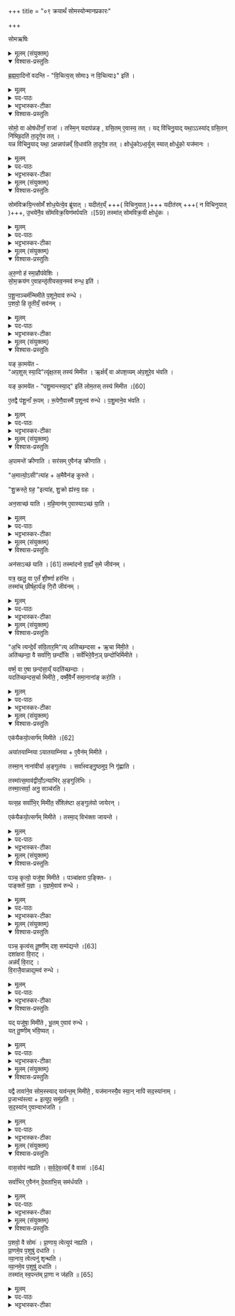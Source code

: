 +++
title = "०९ क्रयार्थं सोमस्योन्मानप्रकारः"

+++

सोमऋषिः

<details><summary>मूलम् (संयुक्तम्)</summary>

ब्र॒ह्म॒वा॒दिनो॑ वदन्ति वि॒चित्य॒स्सोमा (३) न वि॒चित्या (३) इति॒ सोमो॒ वा ओष॑धीनाँ॒ राजा॒ तस्मि॒न्यदाप॑न्नङ्ग्रसि॒तमे॒वास्य॒ तद्यद्वि॑चिनु॒याद्यथा॒स्या॑द्ग्रसि॒तन्नि॑ष्खि॒दति॑ ता॒दृगे॒व तद्यन्न वि॑चिनु॒याद्यथा॒क्षन्नाप॑न्नव्ँवि॒धाव॑ति ता॒दृगे॒व तत्क्षोधु॑कोऽध्व॒र्युस्स्यात्क्षोधु॑को॒ यज॑मान॒स्
</details>

<details open><summary>विश्वास-प्रस्तुतिः</summary>

ब्र॒ह्म॒वा॒दिनो॑ वदन्ति -
"वि॒चित्य॒स् सोमा३ न वि॒चित्या३" इति॑ ।  
</details>

<details><summary>मूलम्</summary>

ब्र॒ह्म॒वा॒दिनो॑ वदन्ति -
"वि॒चित्य॒स् सोमा३ न वि॒चित्या३" इति॑ ।  
</details>


<details><summary>पद-पाठः</summary>

ब्र॒ह्म॒वा॒दिन॒ इति॑ ब्रह्म-वा॒दिनः॑ । व॒द॒न्ति॒ । 
वि॒चित्य॒ इति॑ वि-चित्यः॑ । सोमा(३)ः । न । वि॒चित्या(३) इति॑ वि-चित्या(३)ः । इति॑ ।
</details>

<details><summary>भट्टभास्कर-टीका</summary>

'ब्रह्मवादिन इत्यादि ॥ विचित्य विवेचनीयः तृणादिभ्यः सोमः; किं वा न विचित्यः; इति विचारं वदन्ति ब्रह्मवादिनः । विपूर्वाच्चिनोतेः छान्दसः क्यप्, कृदुत्तरप्रकृतिस्वरत्वेन धातुस्वरः । सोमशब्दो मन्प्रत्ययान्त आद्युदात्तः । तस्य टेः 'विचार्यमाणानाम्' इत्युदात्तः प्लुतः, तस्यासिद्धत्वाद्वर्ज्यमानस्वरप्रवृत्तिः । एवं न विचित्यः इत्यत्रापि ।
</details>

<details open><summary>विश्वास-प्रस्तुतिः</summary>

सोमो॒ वा ओष॑धीनाँ॒ राजा॑ ।
तस्मि॒न् यदाप॑न्नङ् , ग्रसि॒तम् ए॒वास्य॒ तत् ।
यद् वि॑चिनु॒याद् यथा॒ऽऽस्या॑द् ग्रसि॒तन् नि॑ष्खि॒दति॑ ता॒दृगे॒व तत् ।  
यन्न वि॑चिनु॒याद् यथा॒ ऽक्षन्नाप॑न्नव्ँ वि॒धाव॑ति ता॒दृगे॒व तत् ।
क्षोधु॑कोऽध्व॒र्युस् स्यात् क्षोधु॑को॒ यज॑मानः ।  
</details>

<details><summary>मूलम्</summary>

सोमो॒ वा ओष॑धीनाँ॒ राजा॑ ।
तस्मि॒न् यदाप॑न्नङ् , ग्रसि॒तम् ए॒वास्य॒ तत् ।
यद् वि॑चिनु॒याद् यथा॒ऽऽस्या॑द् ग्रसि॒तन् नि॑ष्खि॒दति॑ ता॒दृगे॒व तत् ।  
यन्न वि॑चिनु॒याद् यथा॒ ऽक्षन्नाप॑न्नव्ँ वि॒धाव॑ति ता॒दृगे॒व तत् ।
क्षोधु॑कोऽध्व॒र्युस् स्यात् क्षोधु॑को॒ यज॑मानः ।  
</details>


<details><summary>पद-पाठः</summary>

सोमः॑ । वै । ओष॑धीनाम् । राजा॑ ।  

तस्मि॑न् । यत् । आप॑न्न॒मित्या-प॒न्न॒म् । ग्र॒सि॒तम् । ए॒व । अ॒स्य॒ । तत् ।  

यत् । वि॒चि॒नु॒यादिति॑ वि-चि॒नु॒यात् । यथा॑ । आ॒स्या॑त् । ग्र॒सि॒तम् । नि॒ष्खि॒दतीति॑ निः-खि॒दति॑ । ता॒दृक् । ए॒व । तत् ।  

यत् । न । वि॒चि॒नु॒यादिति॑ वि-चि॒नु॒यात् । यथा॑ । अ॒क्षन् । आप॑न्न॒मित्या-प॒न्न॒म् । वि॒धाव॒तीति॑ वि-धाव॑ति । ता॒दृक् । ए॒व । तत् ।  

क्षोधु॑कः । अ॒ध्व॒र्युः । स्यात् । क्षोधु॑कः । यज॑मानः ।  
</details>

<details><summary>भट्टभास्कर-टीका</summary>

कुतः पुनस्संशय इत्याह - सोमो वा इति । आपन्नं प्रविष्टं सोमव्यतिरिक्तं तदस्य ग्रसितमेव अनेनौषधिराजेन भुक्तमेव तत् । सबन्धसामान्यविवक्षया षष्ठी । 'ग्रसितस्कभित' इति निपात्यते । आपन्नशब्दे अकर्मण्यपि क्ते व्यत्ययेन गतेः प्रकृतिस्वरत्वम् । एवं स्थिते यदि विचिनुयात्, यया आस्याद्ग्रसितं निष्खिदति निष्कर्षति भुक्तं तादृगेव तत् । खिद दैन्ये, तौदादिकः ।

अथैष दोषो मा भूदिति यदि न विचिनुयात, ययाऽक्षन् अक्षणि आपन्नं प्रविष्टं तूलादिकं विधावति अक्षिणी विविधमाकलयति पीडयति तादृगेव तत् । अक्ष्णस्सप्तम्याः 'सुपां सुलुक्' इति लुक्, 'न डिसंबुद्ध्योः' इति नलोपप्रतिषेधः । तस्मादवश्यं विचेतव्य एव । ततश्च क्षोधुकः क्षुच्छील अध्वर्युर्यजमानश्च स्यात् । छान्दस उकञ् । तस्माद्भवति संशय इति ॥
</details>

<details><summary>मूलम् (संयुक्तम्)</summary>

सोम॑विक्रयि॒न्त्सोमँ॑ शोध॒येत्ये॒व ब्रू॑या॒द्यदीत॑रम् [59]  
यदीत॑रमु॒भये॑नै॒व सो॑मविक्र॒यिण॑मर्पयति॒ तस्मा॑त्सोमविक्र॒यी क्षोधु॑को
</details>

<details open><summary>विश्वास-प्रस्तुतिः</summary>

सोम॑विक्रयि॒न्त्सोमँ॑ शोध॒येत्ये॒व ब्रू॑यात् ।
यदीत॑र॒य्ँ +++( विचिनुयात् )+++ यदीत॑रम् +++( न विचिनुयात् )+++, उ॒भये॑नै॒व सो॑मविक्र॒यिण॑मर्पयति ।[59]
तस्मा॑त् सोमविक्र॒यी क्षोधु॑कः ।
</details>

<details><summary>मूलम्</summary>

सोम॑विक्रयि॒न्त्सोमँ॑ शोध॒येत्ये॒व ब्रू॑यात् ।
यदीत॑र॒य्ँ +++( विचिनुयात् )+++ यदीत॑रम् +++( न विचिनुयात् )+++, उ॒भये॑नै॒व सो॑मविक्र॒यिण॑मर्पयति ।[59]
तस्मा॑त् सोमविक्र॒यी क्षोधु॑कः ।
</details>

<details><summary>पद-पाठः</summary>

सोम॑विक्रयि॒न्निति॒ सोम॑-वि॒क्र॒यि॒न् । सोम॑म् । शो॒ध॒य॒ । इति॑ । ए॒व । ब्रू॒या॒त् ।  

यदि॑ । इत॑रम् । [59]  यदि॑ । इत॑रम् । उ॒भये॑न । ए॒व । सो॒म॒वि॒क्र॒यिण॒मिति॑ सोम-वि॒क्र॒यिण॑म् । अ॒र्प॒य॒ति॒ ।  

तस्मा॑त् । सो॒म॒वि॒क्र॒यीति॑ सोम-वि॒क्र॒यी । क्षोधु॑कः ।
</details>

<details><summary>भट्टभास्कर-टीका</summary>

2उत्तरमाह - सोमविक्रयिन्निति ॥ हे सोमविक्रयिन् सोमं शोधय विचिनुयास्त्वमित्येवमेनं ब्रूयात् । 'कर्मणीनिविक्रयः' इति इनिप्रत्ययः । न तु स्वयं विचिनुयात् । एवमुक्ते स यदि विचिनुयात्, यदि वा न विचिनुयात्, उभयथाऽपि यावेवान्यतरपक्षे संभावितौ दोषावुक्तौ ताम्यामुभाभ्यां सोमविक्रयिणमर्पयति प्रापयति । व्यावर्तयतीत्यन्ये । तेन च अवश्यं शोधयेति वचनाद्विचेतव्यम् । तस्मात्सोमविक्रयी क्षोधुको भवति । 'नेतराच्छन्दसि' इत्यडादेशाभावः । अर्तेर्णिचि 'अर्तिह्रि' इत्यादिना पुगागमः ॥
</details>

<details><summary>मूलम् (संयुक्तम्)</summary>

ऽरु॒णो ह॑ स्मा॒हौप॑वेशिस्सोम॒क्रय॑ण ए॒वाहन्तृ॑तीयसव॒नमव॑ रुन्ध॒ इति॑ पशू॒नाञ्चर्म॑न्मिमीते प॒शूने॒वाव॑ रुन्द्धे प॒शवो॒ हि तृ॒तीयँ॒ सव॑न॒य्ँ
</details>

<details open><summary>विश्वास-प्रस्तुतिः</summary>

अ॒रु॒णो ह॑ स्मा॒हौप॑वेशिः ।  
सो॒म॒क्रय॑ण ए॒वाहन्तृ॑तीयसव॒नमव॑ रुन्ध॒ इति॑ ।  

प॒शू॒नाञ्चर्म॑न्मिमीते प॒शूने॒वाव॑ रुन्धे ।  
प॒शवो॒ हि तृ॒तीयँ॒ सव॑नम् ।
</details>

<details><summary>मूलम्</summary>

अ॒रु॒णो ह॑ स्मा॒हौप॑वेशिः ।  
सो॒म॒क्रय॑ण ए॒वाहन्तृ॑तीयसव॒नमव॑ रुन्ध॒ इति॑ ।  

प॒शू॒नाञ्चर्म॑न्मिमीते प॒शूने॒वाव॑ रुन्धे ।  
प॒शवो॒ हि तृ॒तीयँ॒ सव॑नम् ।
</details>

<details><summary>पद-पाठः</summary>


अ॒रु॒णः । ह॒ । स्म॒ । आ॒ह॒ । औप॑वेशि॒रित्यौप॑-वे॒शिः॒ ।  

सो॒म॒क्रय॑ण॒ इति॑ सोम-क्रय॑णे । ए॒व । अ॒हम् । तृ॒ती॒य॒स॒व॒नमिति॑ तृतीय-स॒व॒नम् । अवेति॑ । रु॒न्द्धे॒ । इति॑ ।  

प॒शू॒नाम् । चर्म॑न् । मि॒मी॒ते॒ । प॒शून् । ए॒व । अवेति॑ । रु॒न्द्धे॒ ।  
प॒शवः॑ । हि । तृ॒तीय॑म् । सव॑नम् । 
</details>


<details><summary>भट्टभास्कर-टीका</summary>

3इदानीं कांश्चिद्गुणान् विधास्यन् प्रवर्तयिष्यन् तदर्थमाह - अरुणो ह स्मेति ॥ उपवेशस्यापत्यमौपवेशिः । अत इञ् । उपवेशपुत्रोरुणो नाम आह स्म अब्रवीत् । 'लट् स्मे' इति लट् । कथमाह स्म? सोमक्रयण एव यदा सोमो विक्रीयते तदानीमेवाहं तृतीयसवनमवरुन्धे समापयामि । स एवमुपायमाह । पशूनामित्यादिविधिः । पशूनां चर्मणि सोमो मीयते पशनूवरुन्ध एव । 'नामन्यतरस्याम्' इति नाम उदात्तत्वम् । चर्मन्निति । लुगादि पूर्ववत् । ननु तृतीयसवनावरोधः प्रतिज्ञातः, तत्किमुच्यते पशूनवरुन्धे इत्यत आह - पशवो हि तृतीयसवनम्; पशुसाधनत्वात् । ततश्च पश्ववरोधेन तृतीयसवनमवरुद्धं भवतीति प्रतिज्ञातसिद्धः ॥
</details>

<details><summary>मूलम् (संयुक्तम्)</summary>

यङ्का॒मये॑ताप॒शुस्स्या॒दित्यृ॑क्ष॒तस्तस्य॑ मिमीत॒र्क्षव्ँ वा अ॑पश॒व्यम॑प॒शुरे॒व भ॑वति॒ यङ्का॒मये॑त पशु॒मान्त्स्या॑त् [60]  
इति॑ लोम॒तस्तस्य॑ मिमीतै॒तद्वै प॑शू॒नाँ रू॒पँ रू॒पेणै॒वास्मै॑ प॒शूनव॑ रुन्द्धे पशु॒माने॒व भ॑वत्य्
</details>

<details open><summary>विश्वास-प्रस्तुतिः</summary>

यङ् का॒मये॑त -  
"अप॒शुस् स्या॒दि"त्यृ॑क्ष॒तस् तस्य॑ मिमीत ।
ऋ॒र्क्षव्ँ वा अ॑पश॒व्यम् अ॑प॒शुरे॒व भ॑वति ।  

यङ् का॒मये॑त -
"पशु॒मान्त्स्या॒द्" इति॑ लोम॒तस् तस्य॑ मिमीत ।[60]  

ए॒तद्वै प॑शू॒नाँ रू॒पम् ।
रू॒पेणै॒वास्मै॑ प॒शूनव॑ रुन्धे ।
प॒शु॒माने॒व भ॑वति ।
</details>

<details><summary>मूलम्</summary>

यङ् का॒मये॑त -  
"अप॒शुस् स्या॒दि"त्यृ॑क्ष॒तस् तस्य॑ मिमीत ।
ऋ॒र्क्षव्ँ वा अ॑पश॒व्यम् अ॑प॒शुरे॒व भ॑वति ।  

यङ् का॒मये॑त -
"पशु॒मान्त्स्या॒द्" इति॑ लोम॒तस् तस्य॑ मिमीत ।[60]  

ए॒तद्वै प॑शू॒नाँ रू॒पम् ।
रू॒पेणै॒वास्मै॑ प॒शूनव॑ रुन्धे ।
प॒शु॒माने॒व भ॑वति ।
</details>

<details><summary>पद-पाठः</summary>

यम् । का॒मये॑त । अ॒प॒शुः । स्या॒त् । इति॑ । ऋ॒क्ष॒तः । तस्य॑ । मि॒मी॒त॒ ।  

ऋ॒क्षम् । वै । अ॒प॒श॒व्यम् । अ॒प॒शुः । ए॒व । भ॒व॒ति॒ । 

यम् । का॒मये॑त ।  प॒शु॒मानिति॑ पशु-मान् । स्या॒त् । [60]  इति॑ ।   
लो॒म॒तः । तस्य॑ । मि॒मी॒त॒ । 

ए॒तत् । वै । प॒शू॒नाम् । रू॒पम् ।  
रू॒पेण॑ । ए॒व । अ॒स्मै॒ । प॒शून् । अवेति॑ । रु॒न्द्धे॒ ।   
प॒शु॒मानिति॑ पशु-मान् । ए॒व । भ॒व॒ति॒ । 
</details>


<details><summary>भट्टभास्कर-टीका</summary>

4यमित्यादि ॥ नास्य पशवस्सन्तीत्यपशुः । 'नञ्सुभ्याम्' इत्युत्तरपदान्तोदात्तत्वम् । ऋक्षतः ऋक्षलोमान्ते चर्मणोवकाशे तस्य सोमं मिमीत । सीयुटो यकारस्य वलिलोपः । ऋक्षशब्दात् 'आद्यादिभ्यस्तसिः' इति तसिप्रत्ययः । अपशव्यं पशुभ्यो हितं न भवतीति 'उगवादिभ्यो यत्' 'ययतोश्चातदर्थे' इत्युत्तरपदान्तोदात्तत्वम् । पशुमान् बहुपशुः । 'ह्रस्वनुड्भ्यां मतुप्' इति मतुप उदात्तत्वम् । लोमतः लोम्नि । पूर्ववत्तसिः । एतद्वा इत्यादि । अस्मै यजमानाय पशूनवरुन्धे; ततः पशुमान् भवति यजमानः ॥
</details>

<details><summary>मूलम् (संयुक्तम्)</summary>

अ॒पामन्ते॑ क्रीणाति॒ सर॑समे॒वैन॑ङ्क्रीणात्य॒मात्यो॒ऽसीत्या॑हा॒मैवैन॑ङ्कुरुते शु॒क्रस्ते॒ ग्रह॒ इत्या॑ह शु॒क्रो ह्य॑स्य॒ ग्रहोऽन॒साच्छ॑ याति महि॒मान॑मे॒वास्याच्छ॑ या॒त्य्
</details>

<details open><summary>विश्वास-प्रस्तुतिः</summary>

अ॒पामन्ते॑ क्रीणाति ।
सर॑सम् ए॒वैन॑ङ् क्रीणाति ।  

"अ॒मात्यो॒ऽसी"त्या॑ह + अ॒मैवैन॑ङ् कुरुते ।  

"शु॒क्रस्ते॒ ग्रह॒ "इत्या॑ह, शु॒क्रो ह्य॑स्य॒ ग्रहः ।  

अन॒साच्छ॑ याति ।
म॒हि॒मान॑म् ए॒वास्याऽच्छ॑ या॒ति ।
</details>

<details><summary>मूलम्</summary>

अ॒पामन्ते॑ क्रीणाति ।
सर॑सम् ए॒वैन॑ङ् क्रीणाति ।  

"अ॒मात्यो॒ऽसी"त्या॑ह + अ॒मैवैन॑ङ् कुरुते ।  

"शु॒क्रस्ते॒ ग्रह॒ "इत्या॑ह, शु॒क्रो ह्य॑स्य॒ ग्रहः ।  

अन॒साच्छ॑ याति ।
म॒हि॒मान॑म् ए॒वास्याऽच्छ॑ या॒ति ।
</details>

<details><summary>पद-पाठः</summary>

अ॒पाम् । अन्ते॑ । क्री॒णा॒ति॒ । 
सर॑स॒मिति॒ स-र॒स॒म् । ए॒व । ए॒न॒म् । क्री॒णा॒ति॒ । 

अ॒मात्यः॑ । अ॒सि॒ । इति॑ । आ॒ह॒ । 
अ॒मा । ए॒व । ए॒न॒म् । कु॒रु॒ते॒ । 

शु॒क्रः । ते॒ । ग्रहः॑ । इति॑ । आ॒ह॒ । 
शु॒क्रः । हि । अ॒स्य॒ । ग्रहः॑ । 

अन॑सा । अच्छ॑ । या॒ति॒ । 
म॒हि॒मान॑म् । ए॒व । अ॒स्य॒ । अच्छ॑ । या॒ति॒ । 
</details>

<details><summary>भट्टभास्कर-टीका</summary>

5अपामित्यादिविधिः ॥ अन्ते समीपे क्रीणाति, तथा सति सरसं सरसः क्रीतो भवति । 'अमात्यः' इत्यादिकः सोमाभिमर्शनमन्त्रैकदेशः । अमैव सहैव एनं सोमम् यजमानेन । अमा भवतीत्यमात्यः इति कृत्वा । शुक्र इति । शुक्रो हिरण्यं यस्मादस्य सोमस्य ग्रहः ग्रहणसाधनं तस्मादुच्यते शुक्रस्ते ग्रह इति ॥
</details>

<details><summary>मूलम् (संयुक्तम्)</summary>

अन॑सा [61]  
अच्छ॑ याति॒ तस्मा॑दनोवा॒ह्यँ॑ स॒मे जीव॑न॒य्ँयत्र॒ खलु॒ वा ए॒तँ शी॒र्ष्णा हर॑न्ति॒ तस्मा॑च्छीर्षहा॒र्य॑ङ्गि॒रौ जीव॑नम्
</details>

<details open><summary>विश्वास-प्रस्तुतिः</summary>

अन॑साऽच्छ॑ याति । [61]
तस्मा॑दनो वा॒ह्यँ॑ स॒मे जीव॑नम् ।  

यत्र॒ खलु॒ वा ए॒तँ शी॒र्ष्णा हर॑न्ति ।  
तस्मा॑च् छीर्षहा॒र्य॑ङ् गि॒रौ जीव॑नम् ।
</details>

<details><summary>मूलम्</summary>

अन॑साऽच्छ॑ याति । [61]
तस्मा॑दनो वा॒ह्यँ॑ स॒मे जीव॑नम् ।  

यत्र॒ खलु॒ वा ए॒तँ शी॒र्ष्णा हर॑न्ति ।  
तस्मा॑च् छीर्षहा॒र्य॑ङ् गि॒रौ जीव॑नम् ।
</details>

<details><summary>पद-पाठः</summary>

अन॑सा । [61]  अच्छ॑ । या॒ति॒ ।   
तस्मा॑त् । अ॒नो॒वा॒ह्य॑मित्य॑नः-वा॒ह्य॑म् । स॒मे । जीव॑नम् ।  

यत्र॑ । खलु॑ । वै । ए॒तम् । शी॒र्‌ष्णा । हर॑न्ति ।   
तस्मा॑त् । शी॒र्‌ष॒हा॒र्य॑मिति॑ शीर्‌ष-हा॒र्य॑म् । गि॒रौ । जीव॑नम् ।  
</details>

<details><summary>भट्टभास्कर-टीका</summary>

6अनसेत्यादिविधिः ॥ अनसा शकटेन सोममच्छ याति आभिमुख्येन याति महिमानं महत्त्वमेवास्य सोमस्याभिमुख्येन याति, महत्त्वस्याविक्रियमाणत्वात् । अनसेत्यादिद्वितीयविघानमर्थान्तरप्रतिपादनार्थम् । तस्मादित्यादि । अनसोह्यते इष्टदेशः प्राप्यते इत्यनोवाह्यम् । समे अविषमे जीवनं जीवनसाधनं धान्यादिकं यस्मादस्मिन् समे देशे यजेतेति विहिते अनसा वोढुं सोममच्छ याति, तस्मादनोवाह्यं समे धान्यादिकम् । अनेनैव न्यायेन, यत्र खल्वेतं सोमं विक्रेतारः क्रयस्थानप्राप्तेः पूर्वं शिरसा तत्र गिरौ पर्वतादौ गृहीत्वा विषमे स्थाने तस्मादेव कारणात् शीर्षहार्यं जीवनहेतुद्रव्यम् । कस्मात्? यस्मात्तत्र शिरसा हरन्ति सोमं विक्रेतार इति । यद्वा - व्यत्ययेन पञ्चम्यर्थे त्रल् । यतः खल्वेतं सोमं पर्वतादौ गृहीत्वा विक्रेतारश्शीर्ष्णा हरन्ति क्रयस्थानं प्रापयन्ति; तस्मात्पर्वतादौ धान्यादिकं शिरसा ह्रियते । यस्माच्च क्रयस्थानमानीतं अनसाऽच्छ याति, तस्मादनोवाह्यं समे धान्यादिकमिति ॥
</details>

<details><summary>मूलम् (संयुक्तम्)</summary>

अ॒भि त्यन्दे॒वँ स॑वि॒तार॒मित्यति॑च्छन्दस॒र्चा मि॑मी॒तेऽति॑च्छन्दा॒ वै सर्वा॑णि॒ छन्दाँ॑सि॒ सर्वे॑भिरे॒वैन॒ञ्छन्दो॑भिर्मिमीते॒ वर्ष्म॒ वा ए॒षा छन्द॑सा॒य्ँयदति॑च्छन्दा॒ यदति॑च्छन्दस॒र्चा मिमी॑ते॒ वर्ष्मै॒वैनँ॑ समा॒नाना॑ङ्करो॒त्य्
</details>

<details open><summary>विश्वास-प्रस्तुतिः</summary>

"अ॒भि त्यन्दे॒वँ स॑वि॒तार॒मि"त्य् अति॑च्छन्दसा + ऋ॒चा मि॑मी॒ते ।  
अति॑च्छन्दा॒ वै सर्वा॑णि॒ छन्दाँ॑सि ।
सर्वे॑भिरे॒वैन॒ञ् छन्दो॑भिर्मिमीते ।  

वर्ष्म॒ वा ए॒षा छन्द॑सा॒य्ँ यदति॑च्छन्दाः ।  
यदति॑च्छन्दस॒र्चा मिमी॑ते॒ , वर्ष्मै॒वैनँ॑ समा॒नाना॑ङ् करो॒ति ।
</details>

<details><summary>मूलम्</summary>

"अ॒भि त्यन्दे॒वँ स॑वि॒तार॒मि"त्य् अति॑च्छन्दसा + ऋ॒चा मि॑मी॒ते ।  
अति॑च्छन्दा॒ वै सर्वा॑णि॒ छन्दाँ॑सि ।
सर्वे॑भिरे॒वैन॒ञ् छन्दो॑भिर्मिमीते ।  

वर्ष्म॒ वा ए॒षा छन्द॑सा॒य्ँ यदति॑च्छन्दाः ।  
यदति॑च्छन्दस॒र्चा मिमी॑ते॒ , वर्ष्मै॒वैनँ॑ समा॒नाना॑ङ् करो॒ति ।
</details>

<details><summary>पद-पाठः</summary>


अ॒भीति॑ । त्यम् । दे॒वम् । स॒वि॒तार॑म् । इति॑ । अति॑च्छन्द॒सेत्यति॑-छ॒न्द॒सा॒ । ऋ॒चा । मि॒मी॒ते॒ ।   
अति॑च्छन्दा॒ इत्यति॑-छ॒न्दाः॒ । वै । सर्वा॑णि । छन्दाँ॑सि ।   
सर्वे॑भिः । ए॒व । ए॒न॒म् । छन्दो॑भि॒रिति॒ छन्दः॑-भिः॒ । मि॒मी॒ते॒ ।   

वर्‌ष्म॑ । वै । ए॒षा । छन्द॑साम् । यत् । अति॑च्छन्दा॒ इत्यति॑-छ॒न्दाः॒ ।  
यत् । अति॑च्छन्द॒सेत्यति॑-छ॒न्द॒सा॒ । ऋ॒चा । मिमी॑ते । वर्‌ष्म॑ । ए॒व । ए॒न॒म् । स॒मा॒नाना॑म् । क॒रो॒ति॒ । 

</details>


<details><summary>भट्टभास्कर-टीका</summary>

7अभि त्यं देवमिति अतिच्छन्दसो विधिः ॥ जगत्या पराण्यतिच्छन्दांसि । तत्रेयमष्टिष्षोडशाक्षरपदा । सर्वाणि छन्दांसीति । सर्वेषां व्यापकत्वात् । सर्वेभिः । 'बहुलं छन्दसि' इत्यैसभावः । वर्ष्मेत्युच्छ्रयः, समानानामेनं यजमानमुच्छ्रितं करोति ॥
</details>

<details><summary>मूलम् (संयुक्तम्)</summary>

एक॑यैकयो॒त्सर्ग॑म् [62] मि॒मी॒तेऽया॑तयाम्नियायातयाम्नियै॒वैन॑म्मिमीते॒ तस्मा॒न्नाना॑वीर्या अ॒ङ्गुल॑य॒स्सर्वा॑स्वङ्गु॒ष्ठमुप॒ नि गृ॑ह्णाति॒ तस्मा॑त्स॒माव॑द्वीर्यो॒ऽन्याभि॑र॒ङ्गुलि॑भि॒स्तस्मा॒त्सर्वा॒ अनु॒ सञ्च॑रति॒ यत्स॒ह सर्वा॑भि॒र्मिमी॑त॒ सँश्लि॑ष्टा अ॒ङ्गुल॑यो जायेर॒न्नेक॑यैकयो॒त्सर्ग॑म्मिमीते॒ तस्मा॒द्विभ॑क्ता जायन्ते॒
</details>

<details open><summary>विश्वास-प्रस्तुतिः</summary>

एक॑यैकयो॒त्सर्ग॑म् मिमीते ।[62]  

अया॑तयाम्निया ऽयातयाम्निया + ए॒वैन॑म् मिमीते ।  

तस्मा॒न् नाना॑वीर्या अ॒ङ्गुल॑यः ।
सर्वा॑स्वङ्गु॒ष्ठमुप॒ नि गृ॑ह्णाति ।

तस्मा॑त्स॒माव॑द्वीर्यो॒ऽन्याभि॑र् अ॒ङ्गुलि॑भिः ।  
तस्मा॒त्सर्वा॒ अनु॒ सञ्च॑रति ।  

यत्स॒ह सर्वा॑भि॒र् मिमी॑त॒ सँश्लि॑ष्टा अ॒ङ्गुल॑यो जायेरन् ।  

एक॑यैकयो॒त्सर्ग॑म् मिमीते ।
तस्मा॒द् विभ॑क्ता जायन्ते  ।
</details>

<details><summary>मूलम्</summary>

एक॑यैकयो॒त्सर्ग॑म् मिमीते ।[62]  

अया॑तयाम्निया ऽयातयाम्निया + ए॒वैन॑म् मिमीते ।  

तस्मा॒न् नाना॑वीर्या अ॒ङ्गुल॑यः ।
सर्वा॑स्वङ्गु॒ष्ठमुप॒ नि गृ॑ह्णाति ।

तस्मा॑त्स॒माव॑द्वीर्यो॒ऽन्याभि॑र् अ॒ङ्गुलि॑भिः ।  
तस्मा॒त्सर्वा॒ अनु॒ सञ्च॑रति ।  

यत्स॒ह सर्वा॑भि॒र् मिमी॑त॒ सँश्लि॑ष्टा अ॒ङ्गुल॑यो जायेरन् ।  

एक॑यैकयो॒त्सर्ग॑म् मिमीते ।
तस्मा॒द् विभ॑क्ता जायन्ते  ।
</details>


<details><summary>पद-पाठः</summary>

एक॑यैक॒येत्येक॑या-ए॒क॒या॒ । उ॒त्सर्ग॒मित्यु॑त्-सर्ग॑म् । [62]  
मि॒मी॒ते॒ ।  
अया॑तयाम्नियायातयाम्नि॒येत्यया॑तयाम्निया-अ॒या॒त॒या॒म्नि॒या॒ । ए॒व । ए॒न॒म् । मि॒मी॒ते॒ ।   
तस्मा॑त् । नाना॑वीर्या॒ इति॒ नाना॑-वी॒र्याः॒ । अ॒ङ्गुल॑यः ।  

सर्वा॑सु । अ॒ङ्गु॒ष्ठम् । उप॑ । नीति॑ । गृ॒ह्णा॒ति॒ ।   

तस्मा॑त् । स॒माव॑द्वीर्य॒ इति॑ स॒माव॑त्-वी॒र्यः॒ । अ॒न्याभिः॑ । अ॒ङ्गुलि॑भि॒रित्य॒ङ्गुलि॑-भिः॒ ।   

तस्मा॑त् । सर्वाः॑ । अनु॑ । समिति॑ । च॒र॒ति॒ ।   

यत् । स॒ह । सर्वा॑भिः । मिमी॑त । सँश्लि॑ष्टा॒ इति॒ सम्-श्लि॒ष्टाः॒ । अ॒ङ्गुल॑यः । जा॒ये॒र॒न् ।   

एक॑यैक॒येत्येक॑या-ए॒क॒या॒ । उ॒त्सर्ग॒मित्यु॑त्-सर्ग॑म् । मि॒मी॒ते॒ ।   

तस्मा॑त् । विभ॑क्ता॒ इति॒ वि-भ॒क्ताः॒ । जा॒य॒न्ते॒ ।   
</details>


<details><summary>भट्टभास्कर-टीका</summary>

8एकयेति विधिः ॥ एकया अङ्गुळ्या उत्सृज्योत्सृज्य मिमीते । 'नित्यवीप्सयोः' इति द्विर्वचनम्, 'अनुदात्तं च' इति परस्यानुदात्तत्वम् । एकयैकयेति एकत्वविधिः, उत्सर्गमित्यङ्गुळ्युत्सर्गविधिः । आभीक्ष्ण्ये छान्दसो णमुल्, तेनैव गतत्वादाभीक्ष्ण्यस्य द्विर्वचनं न क्रियते । एवमयातयाम्न्या अगतसारया अङ्गुल्या सोमो मितो भवति । पूर्ववद्द्विर्वचनादि । यद्यनुत्सृज्य मिमीते पुनरुक्ता गतसारैव स्यात् पूर्वेण मानेन । तस्मात् नानावीर्याः पृथग्वीर्या अङ्गुलयः; पृथङ्मानसाधनत्वात् । सर्वास्वङ्गुळीषु अङ्गुष्ठमुपनिगृह्णाति समीपे नियमेन प्रापयति । तस्मादङ्गुष्ठोऽन्याभिरङ्गुलीभिः समावद्वीर्यस्तुल्यवीर्यः । समादावतुप्प्रत्ययः । तस्मात्सर्वाभिस्तुल्यवीर्यत्वात् सर्वा अङ्गलीः अनुसंचरति तत्कार्यकरणायानुक्रमेण सञ्चरति । अथ यदि सर्वाभिस्सहभूताभिः लौकिककार्यवत्तस्य मानं कुर्यात् संश्लिष्टाः परस्परं लग्नाः अङ्गुलयो जायेरन् प्रजानाम् । पूर्ववद्गतेः प्रकृतिस्वरत्वम् । तस्मात् - एकयेत्यादि । गतम् ॥
</details>

<details><summary>मूलम् (संयुक्तम्)</summary>

पञ्च॒ कृत्वो॒ यजु॑षा मिमीते॒ पञ्चा॑क्षरा प॒ङ्क्तिᳶ पाङ्क्तो॑ य॒ज्ञो य॒ज्ञमे॒वाव॑ रुन्द्धे॒
</details>

<details open><summary>विश्वास-प्रस्तुतिः</summary>

पञ्च॒ कृत्वो॒ यजु॑षा मिमीते ।
पञ्चा॑क्षरा प॒ङ्क्तिᳶ ।  
पाङ्क्तो॑ य॒ज्ञः ।
य॒ज्ञमे॒वाव॑ रुन्धे ।
</details>

<details><summary>मूलम्</summary>

पञ्च॒ कृत्वो॒ यजु॑षा मिमीते ।
पञ्चा॑क्षरा प॒ङ्क्तिᳶ ।  
पाङ्क्तो॑ य॒ज्ञः ।
य॒ज्ञमे॒वाव॑ रुन्धे ।
</details>

<details><summary>पद-पाठः</summary>

पञ्च॑ । कृत्वः॑ । यजु॑षा । मि॒मी॒ते॒ ।   
पञ्चा॑क्ष॒रेति॒ पञ्च॑-अ॒क्ष॒रा॒ । प॒ङ्क्तिः ।   
पाङ्क्तः॑ । य॒ज्ञः ।   
य॒ज्ञम् । ए॒व । अवेति॑ । रु॒न्द्धे॒ । 
</details>

<details><summary>भट्टभास्कर-टीका</summary>

9पञ्च कृत्व इत्यादिविधिः ॥ क्रियाभ्यावृत्तिगणने शब्दान्तरमेवेदमाद्युदात्तं न तु प्रत्ययः । यजुषा 'अभि त्यम्' इत्यादिना । अनवसानत्वाद्यजुष्ट्वम् । पञ्चत्वसंख्यान्वयात्पाङ्क्तो यज्ञः अवरुद्धो भवति । पङ्क्ति शब्दे उत्सादित्वादञि ङित्त्वादाद्युदात्तत्वम् ॥
</details>

<details><summary>मूलम् (संयुक्तम्)</summary>

पञ्च॒ कृत्व॑स्तू॒ष्णीम् [63]  
दश॒ सम्प॑द्यन्ते॒ दशा॑क्षरा वि॒राडन्न॑व्ँवि॒राड्वि॒राजै॒वान्नाद्य॒मव॑ रुन्द्धे॒ यद्यजु॑षा॒ मिमी॑ते भू॒तमे॒वाव॑ रुन्द्धे॒ यत्तू॒ष्णीम्भ॑वि॒ष्यद्
</details>

<details open><summary>विश्वास-प्रस्तुतिः</summary>

पञ्च॒ कृत्व॑स् तू॒ष्णीम् दश॒ सम्प॑द्यन्ते ।[63]  
दशा॑क्षरा वि॒राट् ।  
अन्न॑व्ँ वि॒राट् ।  
वि॒राजै॒वान्नाद्य॒मव॑ रुन्धे ।  
</details>

<details><summary>मूलम्</summary>

पञ्च॒ कृत्व॑स् तू॒ष्णीम् दश॒ सम्प॑द्यन्ते ।[63]  
दशा॑क्षरा वि॒राट् ।  
अन्न॑व्ँ वि॒राट् ।  
वि॒राजै॒वान्नाद्य॒मव॑ रुन्धे ।  
</details>

<details><summary>पद-पाठः</summary>

पञ्च॑ । कृत्वः॑ । तू॒ष्णीम् । [63]  दश॑ । समिति॑ । प॒द्य॒न्ते॒ । 
दशा॑क्ष॒रेति॒ दश॑-अ॒क्ष॒रा॒ । वि॒राडिति॑ वि-राट् ।
अन्न॑म् । वि॒राडिति॑ वि-राट् । 
वि॒राजेति॑ वि-राजा॑ । ए॒व । अ॒न्नाद्य॒मित्य॑न्न-अद्य॑म् । अवेति॑ । रु॒न्द्धे॒ । 
</details>

<details><summary>भट्टभास्कर-टीका</summary>

10पञ्च कृत्वस्तूष्णीमिति ॥ मिमीते इत्येव । दश दशमुष्टयस्संपद्यन्ते । ततश्च दशसंख्यान्वयात् दशाक्षरा विराट्परिगृहीता भवति । सा च छन्दोलक्षणा विराट्परिगृहीता अन्नात्मिकामपि विराजं प्रतिलम्भयतीति । तथा अन्नाद्यमवरुन्धे । यद्वा - अन्नं विराट् अन्नहेतुर्विराडित्यर्थः । तस्माद्विराजा अन्नाद्यमवरुन्धे । विविधं राजतीति विराट् । 'सत्सूद्विष' इति क्विप्, व्रश्चादिना षत्वम्, कृदुत्तरपदप्रकृतिस्वरत्वम् । अन्नस्यादनमन्नाद्यम्, अन्नादनसामर्थ्यम् । छान्दसो भावे क्यप्, कृदुत्तरपदप्रकृतिस्वरत्वम् ।
</details>

<details open><summary>विश्वास-प्रस्तुतिः</summary>

यद् यजु॑षा॒ मिमी॑ते , भू॒तम् ए॒वाव॑ रुन्धे ।  
यत् तू॒ष्णीम् भ॑वि॒ष्यत् ।
</details>

<details><summary>मूलम्</summary>

यद् यजु॑षा॒ मिमी॑ते , भू॒तम् ए॒वाव॑ रुन्धे ।  
यत् तू॒ष्णीम् भ॑वि॒ष्यत् ।
</details>


<details><summary>पद-पाठः</summary>

यत् । यजु॑षा । मिमी॑ते । भू॒तम् । ए॒व । अवेति॑ । रु॒न्द्धे॒ ।   
यत् । तू॒ष्णीम् । भ॒वि॒ष्यत् । 
</details>

<details><summary>भट्टभास्कर-टीका</summary>

यदित्यादि । यस्माद्यजुषा मिमीते तस्माद्भूतमुत्पन्नमवरुन्धे व्यपदेश्यम् । यस्मात्तूष्णीं मिमीते इत्येतस्माद्भविष्यदवरुन्धे अव्यपदेश्यम्, उत्पत्स्यमानमव्यपदेश्यम् ॥
</details>

<details><summary>मूलम् (संयुक्तम्)</summary>

यद्वै तावा॑ने॒व सोम॒स्स्याद्याव॑न्त॒म्मिमी॑ते॒ यज॑मानस्यै॒व स्या॒न्नापि॑ सद॒स्या॑नाम्प्र॒जाभ्य॒स्त्वेत्युप॒ समू॑हति सद॒स्या॑ने॒वान्वाभ॑जति॒
</details>

<details open><summary>विश्वास-प्रस्तुतिः</summary>

यद्वै तावा॑ने॒व सोम॒स्स्याद् याव॑न्त॒म् मिमी॑ते॒ ,
यज॑मानस्यै॒व स्या॒न् नापि॑ सद॒स्या॑नाम् ।  
प्र॒जाभ्य॑स्त्वा + इत्युप॒ समू॑हति ।  
स॒द॒स्या॑न् ए॒वान्वाभ॑जति ।
</details>

<details><summary>मूलम्</summary>

यद्वै तावा॑ने॒व सोम॒स्स्याद् याव॑न्त॒म् मिमी॑ते॒ ,
यज॑मानस्यै॒व स्या॒न् नापि॑ सद॒स्या॑नाम् ।  
प्र॒जाभ्य॑स्त्वा + इत्युप॒ समू॑हति ।  
स॒द॒स्या॑न् ए॒वान्वाभ॑जति ।
</details>

<details><summary>पद-पाठः</summary>

यत् । वै । तावान्॑ । ए॒व । सोमः॑ । स्यात् । याव॑न्तम् । मिमी॑ते । यज॑मानस्य । ए॒व । स्या॒त् । न । अपीति॑ । स॒द॒स्या॑नाम् ।   
प्र॒जाभ्य॒ इति॑ प्र-जाभ्यः॑ । त्वा॒ । इति॑ । उप॑ । समिति॑ । ऊ॒ह॒ति॒ ।   
स॒द॒स्यान्॑ । ए॒व । अ॒न्वाभ॑ज॒तीत्य॑नु-आभ॑जति । 
</details>


<details><summary>भट्टभास्कर-टीका</summary>

11अथोपसमूहनं विधास्यन् आह - यद्वा इति ॥ यदि तावन्मात्र एव सोमस्स्यात्, यावन्तं दशमुष्टिमात्रं मिमीते । 'यत्तदेतेभ्यः' इति वतुप्, 'आ सर्वनाम्नः' इत्यात्वम् । तथा सति यजमानस्यैव स्यात्, न सदस्यानामपि । तस्मात् 'प्रजाभ्यस्त्वा' इत्युपसमूहति तमतिरिक्तं चैकराशीकरोतीति विधिः । सदस्यानन्वाभजाति तानप्यत्रान्वाशिनः करोति ॥
</details>

<details><summary>मूलम् (संयुक्तम्)</summary>

वास॒सोप॑ नह्यति सर्वदेव॒त्य॑व्ँ वै [64]  
वास॒स्सर्वा॑भिरे॒वैन॑न्दे॒वता॑भि॒स्सम॑र्धयति
</details>

<details open><summary>विश्वास-प्रस्तुतिः</summary>

वास॒सोप॑ नह्यति ।
स॒र्व॒दे॒व॒त्य॑व्ँ वै वासः॑ ।[64]  

सर्वा॑भिर् ए॒वैन॑न् दे॒वता॑भि॒स् सम॑र्धयति ।
</details>

<details><summary>मूलम्</summary>

वास॒सोप॑ नह्यति ।
स॒र्व॒दे॒व॒त्य॑व्ँ वै वासः॑ ।[64]  

सर्वा॑भिर् ए॒वैन॑न् दे॒वता॑भि॒स् सम॑र्धयति ।
</details>


<details><summary>पद-पाठः</summary>

वास॑सा । उपेति॑ । न॒ह्य॒ति॒ ।   
स॒र्व॒दे॒व॒त्य॑मिति॑ सर्व-दे॒व॒त्य॑म् । वै । [64] वासः॑ ।  

सर्वा॑भिः । ए॒व । ए॒न॒म् । दे॒वता॑भिः । समिति॑ । अ॒र्ध॒य॒ति॒ ।
</details>

<details><summary>भट्टभास्कर-टीका</summary>

12वाससोपनह्यति बध्नातीति विधिः ॥ सर्वदेवत्यमित्यादि विधिः । 'अग्नेस्तूषाधानम्' इत्यत्र सर्वदेवत्यत्वमस्योक्तम् । सर्वाभिर्देवताभिरेनं समृद्धं करोति ॥
</details>

<details><summary>मूलम् (संयुक्तम्)</summary>

प॒शवो॒ वै सोम॑ᳶ प्रा॒णाय॒ त्वेत्युप॑ नह्यति प्रा॒णमे॒व प॒शुषु॑ दधाति व्या॒नाय॒ त्वेत्यनु॑ शृन्थति व्या॒नमे॒व प॒शुषु॑ दधाति॒ तस्मा॑त्स्व॒पन्त॑म्प्रा॒णा न ज॑हति ॥ [65]  
</details>

<details open><summary>विश्वास-प्रस्तुतिः</summary>

प॒शवो॒ वै सोमः॑ ।
प्रा॒णाय॒ त्वेत्युप॑ नह्यति ।  
प्रा॒णमे॒व प॒शुषु॑ दधाति ।  
व्या॒नाय॒ त्वेत्यनु॑ शृन्थति ।  
व्या॒नमे॒व प॒शुषु॑ दधाति ।  
तस्मा॑त् स्व॒पन्त॑म् प्रा॒णा न ज॑हति ॥ [65]  
</details>

<details><summary>मूलम्</summary>

प॒शवो॒ वै सोमः॑ ।
प्रा॒णाय॒ त्वेत्युप॑ नह्यति ।  
प्रा॒णमे॒व प॒शुषु॑ दधाति ।  
व्या॒नाय॒ त्वेत्यनु॑ शृन्थति ।  
व्या॒नमे॒व प॒शुषु॑ दधाति ।  
तस्मा॑त् स्व॒पन्त॑म् प्रा॒णा न ज॑हति ॥ [65]  
</details>

<details><summary>पद-पाठः</summary>

प॒शवः॑ । वै । सोमः॑ ।   
प्रा॒णायेति॑ प्र-अ॒नाय॑ । त्वा॒ । इति॑ । उपेति॑ । न॒ह्य॒ति॒ ।   
प्रा॒णमिति॑ प्र-अ॒नम् । ए॒व । प॒शुषु॑ । द॒धा॒ति॒ ।   
व्या॒नायेति॑ वि-अ॒नाय॑ । त्वा॒ । इति॑ । अन्विति॑ । शृ॒न्थ॒ति॒ ।   
व्या॒नमिति॑ वि-अ॒नम् । ए॒व । प॒शुषु॑ । द॒धा॒ति॒ ।   
तस्मा॑त् । स्व॒पन्त॑म् । प्रा॒णा इति॑ प्र-अ॒नाः । न । ज॒ह॒ति॒ ॥ [65] 
</details>


<details><summary>भट्टभास्कर-टीका</summary>

13पशवो वा इति ॥ पशूनां कारणत्वात् । प्राणाय त्वेति । वाससोपनह्यतीति विधिः । प्राणः पशुष्वेव स्थापितो भवति । व्यानाय त्वेत्यनुशृन्थति श्लथयति बन्धमिति विधिः । श्रथि शैथिल्ये, छान्दसं संप्रसारणम्, शृन्थिर्वा द्रष्टव्यः, सर्वथा व्यत्ययेन परस्मैपदम् । व्यानमेव पशुषु दधाति । ननु श्लथने क्रियमाणे कथं व्यानस्य स्थापनं भवति? प्रत्युत च्युतिर्व्यानस्य स्यात् । अयं भावः - मध्यमा खल्वियमवस्थाऽनेन विधीयते । न दृढं बध्नाति, न च सर्वथा मुञ्चति, किन्तु बद्धाबद्धं स्थापयति मध्यमश्च व्यानः प्राणापानयोः । तस्मात् व्यानं पशुषु दधातीत्युक्तम् । तस्मात्स्वपन्तं प्राणा न जहति न त्यजन्ति । यदि हि दृढं बध्नीयात् निरुच्छ्वासः प्राणी म्रियते, सर्वात्मना मोक्षे निर्गच्छेयुरेव सर्वात्मना प्राणाः । बद्धस्थानीयश्चायं सुप्त इति स्वपन्तमित्युक्तम् ॥

इति षष्ठे प्रथमे नवमोनुवाकः ॥  
</details>
